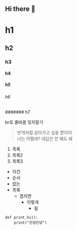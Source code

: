 ## Hi there 👋

# h1
## h2

### h3
#### h4
##### h5
###### h6
####### h7

br로 줄바꿈 잊지말기
>번개처럼 살아가고 싶을 뿐이야<br>
>너는 어쩔래? 대답은 안 해도 돼

1. 목록
2. 목록2
3. 목록3

* 이건
* 순서
* 없는
* 목록
  * 겹치면
    * 이렇게
      * 됨

```
def print_hi():
    print("안녕안녕")
```
